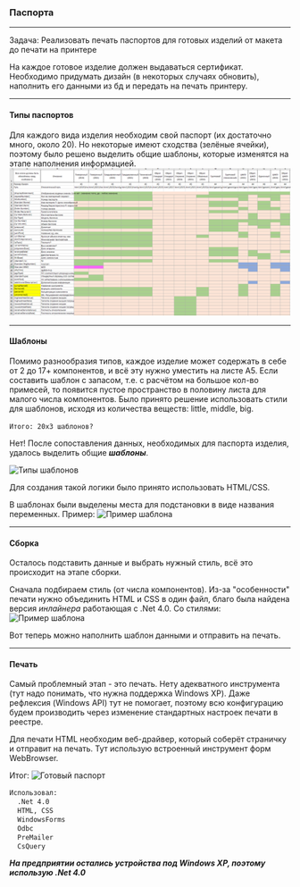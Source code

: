 ### Паспорта
---

Задача: Реализовать печать паспортов для готовых изделий от макета до печати на принтере

На каждое готовое изделие должен выдаваться сертификат. 
Необходимо придумать дизайн (в некоторых случаях обновить), 
наполнить его данными из бд и передать на печать принтеру.
___

#### Типы паспортов
Для каждого вида изделия необходим свой паспорт (их достаточно много, около 20). Но некоторые имеют сходства (зелёные ячейки), 
поэтому было решено выделить общие шаблоны, которые изменятся на этапе наполнения информацией.
![Типы паспортов](../../Resources/equalPassport.png)

___

#### Шаблоны
Помимо разнообразия типов, каждое изделие может содержать в себе от 2 до 17+ компонентов, 
и всё эту нужно уместить на листе A5. Если составить шаблон с запасом, т.е. с расчётом на большое кол-во примесей, 
то появится пустое пространство в половину листа для малого числа компонентов. 
Было принято решение использовать стили для шаблонов, исходя из количества веществ: little, middle, big.

```Итого: 20x3 шаблонов?```

Нет! После сопоставления данных, необходимых для паспорта изделия, удалось выделить общие ***шаблоны***.

![Типы шаблонов](../../Resources/templatesPassport.jpg)

Для создания такой логики было принято использовать HTML/CSS.

В шаблонах были выделены места для подстановки в виде названия переменных. Пример:
![Пример шаблона](../../Resources/templateExamplePassport.png)
___

#### Сборка

Осталось подставить данные и выбрать нужный стиль, всё это происходит на этапе сборки.

Сначала подбираем стиль (от числа компонентов). Из-за "особенности" печати нужно объединить HTML и CSS в один файл, 
благо была найдена версия *инлайнера* работающая с .Net 4.0. 
Со стилями:
![Пример шаблона](../../Resources/backPassport.png)

Вот теперь можно наполнить шаблон данными и отправить на печать.
___

#### Печать

Самый проблемный этап - это печать. Нету адекватного инструмента (тут надо понимать, что нужна поддержка Windows XP).
Даже рефлексия (Windows API) тут не помогает, 
поэтому всю конфигурацию будем производить через изменение стандартных настроек печати в реестре. 

Для печати HTML необходим веб-драйвер, который соберёт страничку и отправит на печать.
Тут использую встроенный инструмент форм WebBrowser. 

Итог:
![Готовый паспорт](../../Resources/printedPassport.JPG)



```
Использовал:
  .Net 4.0
  HTML, CSS
  WindowsForms
  Odbc
  PreMailer
  CsQuery
```

***На предприятии остались устройства под Windows XP, поэтому использую .Net 4.0***
